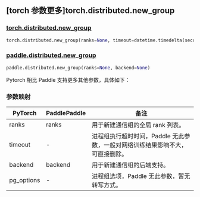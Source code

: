 ## [torch 参数更多]torch.distributed.new_group

### [torch.distributed.new_group](https://pytorch.org/docs/stable/distributed.html#torch.distributed.new_group)

```python
torch.distributed.new_group(ranks=None, timeout=datetime.timedelta(seconds=1800), backend=None, pg_options=None)
```

### [paddle.distributed.new_group](https://www.paddlepaddle.org.cn/documentation/docs/zh/api/paddle/distributed/new_group_cn.html)

```python
paddle.distributed.new_group(ranks=None, backend=None)
```

Pytorch 相比 Paddle 支持更多其他参数，具体如下：

### 参数映射

| PyTorch    | PaddlePaddle | 备注                                      |
| ---------- | ------------ | ----------------------------------------- |
| ranks      | ranks        | 用于新建通信组的全局 rank 列表。          |
| timeout    | -            | 进程组执行超时时间，Paddle 无此参数，一般对网络训练结果影响不大，可直接删除。 |
| backend    | backend      | 用于新建通信组的后端支持。                |
| pg_options | -            | 进程组选项，Paddle 无此参数，暂无转写方式。         |
